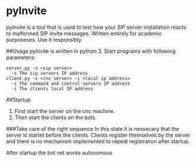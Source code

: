 pyInvite
==========
pyInvite is a tool that is used to test how your SIP server installation reacts to malformed SIP invite messages.
Written entirely for academic purposeses. Use it responsibly.

##Usage
pyInvite is written in python 3. Start programs with following parameters:
```
server.py -s <sip server>
  -s The sip servers IP address
client.py -s <cnc server> -i <local ip address>
  -s The command and control servers IP address
  -i The clients local IP address
```

##Startup
1. First start the server on the cnc machine. 
2. Then start the clients on the bots. 

###Take care of the right sequence
In this state it is nessecary that the server is startet before the clients. Clients register themselves by the server and there is no mechanism implemented to repeat registration after startup.

After startup the bot net works autonomous
